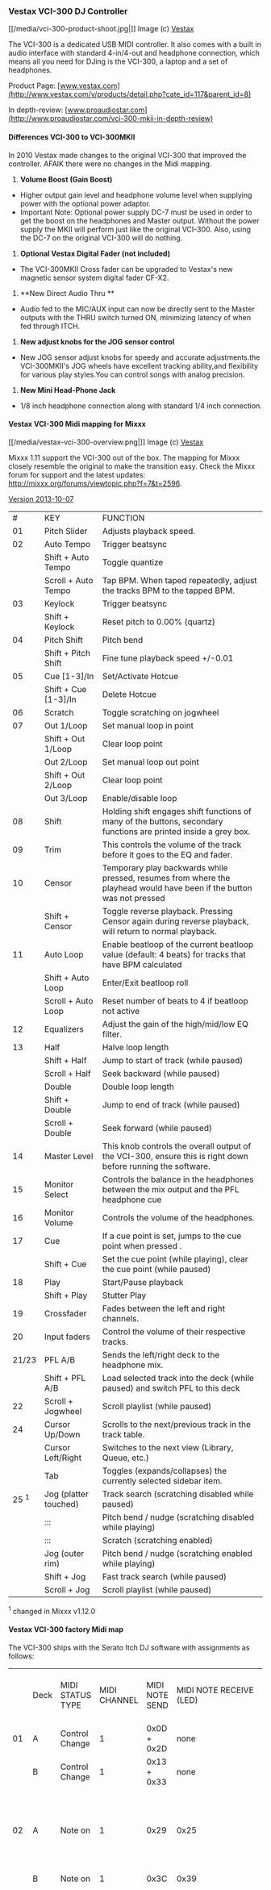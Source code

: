 ### Vestax VCI-300 DJ Controller

[[/media/vci-300-product-shoot.jpg|]] Image (c)
[Vestax](http://www.vestax.com)

The VCI-300 is a dedicated USB MIDI controller. It also comes with a
built in audio interface with standard 4-in/4-out and headphone
connection, which means all you need for DJing is the VCI-300, a laptop
and a set of headphones.

Product Page:
[www.vestax.com](http://www.vestax.com/v/products/detail.php?cate_id=117&parent_id=8)

In depth-review:
[www.proaudiostar.com](http://www.proaudiostar.com/vci-300-mkii-in-depth-review)

#### Differences VCI-300 to VCI-300MKII

In 2010 Vestax made changes to the original VCI-300 that improved the
controller. AFAIK there were <span class="underline">no</span> changes
in the Midi mapping.

1.  **Volume Boost (Gain Boost)**

<!-- end list -->

  - Higher output gain level and headphone volume level when supplying
    power with the optional power adaptor.
  - <span class="underline">Important Note:</span> Optional power supply
    DC-7 must be used in order to get the boost on the headphones and
    Master output. Without the power supply the MKII will perform just
    like the original VCI-300. Also, using the DC-7 on the original
    VCI-300 will do nothing.

<!-- end list -->

1.  **Optional Vestax Digital Fader (not included)**

<!-- end list -->

  - The VCI-300MKII Cross fader can be upgraded to Vestax's new magnetic
    sensor system digital fader CF-X2.

<!-- end list -->

1.  \*\*New Direct Audio Thru \*\*

<!-- end list -->

  - Audio fed to the MIC/AUX input can now be directly sent to the
    Master outputs with the THRU switch turned ON, minimizing latency of
    when fed through ITCH.

<!-- end list -->

1.  **New adjust knobs for the JOG sensor control**

<!-- end list -->

  - New JOG sensor adjust knobs for speedy and accurate adjustments.the
    VCI-300MKII's JOG wheels have excellent tracking ability,and
    flexibility for various play styles.You can control songs with
    analog precision.

<!-- end list -->

1.  **New Mini Head-Phone Jack**

<!-- end list -->

  - 1/8 inch headphone connection along with standard 1/4 inch
    connection.

#### Vestax VCI-300 Midi mapping for Mixxx

[[/media/vestax-vci-300-overview.png|]] Image (c)
[Vestax](http://www.vestax.com)

Mixxx 1.11 support the VCI-300 out of the box. The mapping for Mixxx
closely resemble the original to make the transition easy. Check the
Mixxx forum for support and the latest updates:
<http://mixxx.org/forums/viewtopic.php?f=7&t=2596>.

[Version 2013-10-07](http://www.mixxx.org/forums/viewtopic.php?f=7&t=4021&p=20016#p20016)

|                 |                        |                                                                                                                       |
| --------------- | ---------------------- | --------------------------------------------------------------------------------------------------------------------- |
| \#              | KEY                    | FUNCTION                                                                                                              |
| 01              | Pitch Slider           | Adjusts playback speed.                                                                                               |
| 02              | Auto Tempo             | Trigger beatsync                                                                                                      |
|                 | Shift + Auto Tempo     | Toggle quantize                                                                                                       |
|                 | Scroll + Auto Tempo    | Tap BPM. When taped repeatedly, adjust the tracks BPM to the tapped BPM.                                              |
| 03              | Keylock                | Trigger beatsync                                                                                                      |
|                 | Shift + Keylock        | Reset pitch to 0.00% (quartz)                                                                                         |
| 04              | Pitch Shift            | Pitch bend                                                                                                            |
|                 | Shift + Pitch Shift    | Fine tune playback speed +/-0.01                                                                                      |
| 05              | Cue \[1-3\]/In         | Set/Activate Hotcue                                                                                                   |
|                 | Shift + Cue \[1-3\]/In | Delete Hotcue                                                                                                         |
| 06              | Scratch                | Toggle scratching on jogwheel                                                                                         |
| 07              | Out 1/Loop             | Set manual loop in point                                                                                              |
|                 | Shift + Out 1/Loop     | Clear loop point                                                                                                      |
|                 | Out 2/Loop             | Set manual loop out point                                                                                             |
|                 | Shift + Out 2/Loop     | Clear loop point                                                                                                      |
|                 | Out 3/Loop             | Enable/disable loop                                                                                                   |
| 08              | Shift                  | Holding shift engages shift functions of many of the buttons, secondary functions are printed inside a grey box.      |
| 09              | Trim                   | This controls the volume of the track before it goes to the EQ and fader.                                             |
| 10              | Censor                 | Temporary play backwards while pressed, resumes from where the playhead would have been if the button was not pressed |
|                 | Shift + Censor         | Toggle reverse playback. Pressing Censor again during reverse playback, will return to normal playback.               |
| 11              | Auto Loop              | Enable beatloop of the current beatloop value (default: 4 beats) for tracks that have BPM calculated                  |
|                 | Shift + Auto Loop      | Enter/Exit beatloop roll                                                                                              |
|                 | Scroll + Auto Loop     | Reset number of beats to 4 if beatloop not active                                                                     |
| 12              | Equalizers             | Adjust the gain of the high/mid/low EQ filter.                                                                        |
| 13              | Half                   | Halve loop length                                                                                                     |
|                 | Shift + Half           | Jump to start of track (while paused)                                                                                 |
|                 | Scroll + Half          | Seek backward (while paused)                                                                                          |
|                 | Double                 | Double loop length                                                                                                    |
|                 | Shift + Double         | Jump to end of track (while paused)                                                                                   |
|                 | Scroll + Double        | Seek forward (while paused)                                                                                           |
| 14              | Master Level           | This knob controls the overall output of the VCI-300, ensure this is right down before running the software.          |
| 15              | Monitor Select         | Controls the balance in the headphones between the mix output and the PFL headphone cue                               |
| 16              | Monitor Volume         | Controls the volume of the headphones.                                                                                |
| 17              | Cue                    | If a cue point is set, jumps to the cue point when pressed .                                                          |
|                 | Shift + Cue            | Set the cue point (while playing), clear the cue point (while paused)                                                 |
| 18              | Play                   | Start/Pause playback                                                                                                  |
|                 | Shift + Play           | Stutter Play                                                                                                          |
| 19              | Crossfader             | Fades between the left and right channels.                                                                            |
| 20              | Input faders           | Control the volume of their respective tracks.                                                                        |
| 21/23           | PFL A/B                | Sends the left/right deck to the headphone mix.                                                                       |
|                 | Shift + PFL A/B        | Load selected track into the deck (while paused) and switch PFL to this deck                                          |
| 22              | Scroll + Jogwheel      | Scroll playlist (while paused)                                                                                        |
| 24              | Cursor Up/Down         | Scrolls to the next/previous track in the track table.                                                                |
|                 | Cursor Left/Right      | Switches to the next view (Library, Queue, etc.)                                                                      |
|                 | Tab                    | Toggles (expands/collapses) the currently selected sidebar item.                                                      |
| 25 <sup>1</sup> | Jog (platter touched)  | Track search (scratching disabled while paused)                                                                       |
|                 | :::                    | Pitch bend / nudge (scratching disabled while playing)                                                                |
|                 | :::                    | Scratch (scratching enabled)                                                                                          |
|                 | Jog (outer rim)        | Pitch bend / nudge (scratching enabled while playing)                                                                 |
|                 | Shift + Jog            | Fast track search (while paused)                                                                                      |
|                 | Scroll + Jog           | Scroll playlist (while paused)                                                                                        |

<sup>1</sup> changed in Mixxx v1.12.0  

#### Vestax VCI-300 factory Midi map

The VCI-300 ships with the Serato Itch DJ software with assignments as
follows:

|    |      |                  |              |                |                                       |                                  |                                                                                                                                                                                                                                                            |
| -- | ---- | ---------------- | ------------ | -------------- | ------------------------------------- | -------------------------------- | ---------------------------------------------------------------------------------------------------------------------------------------------------------------------------------------------------------------------------------------------------------- |
|    | Deck | MIDI STATUS TYPE | MIDI CHANNEL | MIDI NOTE SEND | MIDI NOTE RECEIVE (LED)               | KEY                              | FUNCTION ( according to the official Vestax Manual )                                                                                                                                                                                                       |
| 01 | A    | Control Change   | 1            | 0x0D + 0x2D    | none                                  | PITCH SLIDER                     | Adjusts playback speed.                                                                                                                                                                                                                                    |
|    | B    | Control Change   | 1            | 0x13 + 0x33    | none                                  |                                  |                                                                                                                                                                                                                                                            |
| 02 | A    | Note on          | 1            | 0x29           | 0x25                                  | AUTOTEMPO                        | Turns on auto tempo, this automatically matches the speed of the track to the other playing track.                                                                                                                                                         |
|    | B    | Note on          | 1            | 0x3C           | 0x39                                  |                                  |                                                                                                                                                                                                                                                            |
|    |      |                  |              |                |                                       | SHIFT FUNCTION: BEATSYNC         | Automatically aligns the last transient in the track with the closest one in the other playing track.                                                                                                                                                      |
| 03 | A    | Note on          | 1            | 0x26           | 0x24                                  | KEYLOCK                          | Engages Keylock. This keeps the key of a track the same even when you change the tempo.                                                                                                                                                                    |
|    | B    | Note on          | 1            | 0x39           | 0x33                                  |                                  |                                                                                                                                                                                                                                                            |
|    |      |                  |              |                |                                       | SHIFT FUNCTION: QUARTZ LOCK      | Resets the pitch of the track to zero regardless of the slider setting.                                                                                                                                                                                    |
| 04 | A    | Note on          | 1            | 0x27           | 0x3B                                  | PITCH SHIFT DOWN ▲               | Offsets the pitch range by 12%, for example when pitch shifted one step up your available speeds become 6% to 18%.Pressing both buttons at once return you to normal pitch range of ± 6%.                                                                  |
|    | A    | Note on          | 1            | 0x28           | 0x3C                                  | PITCH SHIFT UP ▼                 |                                                                                                                                                                                                                                                            |
|    | B    | Note on          | 1            | 0x3A           | 0x3D                                  | PITCH SHIFT DOWN ▲               |                                                                                                                                                                                                                                                            |
|    | B    | Note on          | 1            | 0x3B           | 0x3E                                  | PITCH SHIFT UP ▼                 |                                                                                                                                                                                                                                                            |
| 05 | A    | Note on          | 1            | 0x2A           | RED=0x41 Orange=0x41+0x47 GREEN=0x47  | CUE/IN 1                         | Pressing these buttons will set cue points 1-3, pressing them again will begin playback from the relevant cue point.                                                                                                                                       |
|    | A    | Note on          | 1            | 0x2B           | ORANGE=0x43 LIME=0x43+0x49 GREEN=0x49 | CUE/IN 2                         |                                                                                                                                                                                                                                                            |
|    | A    | Note on          | 1            | 0x2C           | BLUE=0x45 CYAN=0x45+0x4B GREEN=0x4B   | CUE/IN 3                         |                                                                                                                                                                                                                                                            |
|    | A    | Note on          | 1            | 0x2E           | RED=0x42 Orange=0x42+0x48 GREEN=0x48  | OUT 1/LOOP                       |                                                                                                                                                                                                                                                            |
|    | A    | Note on          | 1            | 0x2F           | ORANGE=0x44 LIME=0x44+0x4A GREEN=0x4A | OUT 2/LOOP                       |                                                                                                                                                                                                                                                            |
|    | A    | Note on          | 1            | 0x30           | BLUE=0x46 CYAN=0x46+0x4C GREEN=0x4C   | OUT 3/LOOP                       |                                                                                                                                                                                                                                                            |
|    | B    | Note on          | 1            | 0x3D           | RED=0x4D Orange=0x4D+0x53 GREEN=0x53  | CUE/IN 1                         |                                                                                                                                                                                                                                                            |
|    | B    | Note on          | 1            | 0x3E           | ORANGE=0x4F LIME=0x4F+0x55 GREEN=0x55 | CUE/IN 2                         |                                                                                                                                                                                                                                                            |
|    | B    | Note on          | 1            | 0x3F           | BLUE=0x51 CYAN=0x51+0x57 GREEN=0x57   | CUE/IN 3                         |                                                                                                                                                                                                                                                            |
|    | B    | Note on          | 1            | 0x41           | RED=0x4E Orange=0x4E+0x54 GREEN=0x54  | OUT 1/LOOP                       |                                                                                                                                                                                                                                                            |
|    | B    | Note on          | 1            | 0x42           | ORANGE=0x50 LIME=0x50+0x56 GREEN=0x56 | OUT 2/LOOP                       |                                                                                                                                                                                                                                                            |
|    | B    | Note on          | 1            | 0x43           | BLUE=0x52 CYAN=0x52+0x58 GREEN=0x58   | OUT 3/LOOP                       |                                                                                                                                                                                                                                                            |
|    |      |                  |              |                |                                       | SHIFT FUNCTION: DELETE CUE       | Deletes the current cue point setting.                                                                                                                                                                                                                     |
| 06 | A    | Note on          | 1            | 0x2D           | 0x26                                  | SCRATCH                          | Puts the platter into "Scratch" mode which allows vinyl style playback control.                                                                                                                                                                            |
|    | B    | Note on          | 1            | 0x40           | 0x38                                  |                                  |                                                                                                                                                                                                                                                            |
| 07 | A    | Note on          | 1            |                |                                       | OUT/LOOP                         | When you have a cue point set this will create a loop out point. Playback will loop between the cue point and the outpoint until you press the out button a second time.                                                                                   |
|    |      |                  |              |                |                                       | SHIFT FUNCTION: DELETE OUT POINT | Deletes the current out point setting.                                                                                                                                                                                                                     |
| 08 | A    | Note on          | 1            | 0x31           | 0x27                                  | SHIFT                            | Holding shift engages shift functions of many of the buttons, secondary functions are printed inside a grey box.                                                                                                                                           |
|    | B    | Note on          | 1            | 0x44           | 0x37                                  |                                  |                                                                                                                                                                                                                                                            |
| 09 | A    | Note on          | 1            | 0x0E           | none                                  | TRIM                             | This controls the volume of the track before it goes to the EQ and fader.                                                                                                                                                                                  |
|    | B    | Note on          | 1            | 0x14           | none                                  |                                  |                                                                                                                                                                                                                                                            |
| 10 | A    | Note on          | 1            | 0x32           | 0x28                                  | CENSOR                           | Pressing censor reverses playback temporarily, when released playback resumes from where the playhead would have been if censor was not pressed. It is used to "censor" out portions of a song.                                                            |
|    | B    | Note on          | 1            | 0x45           | 0x34                                  |                                  |                                                                                                                                                                                                                                                            |
|    |      |                  |              |                |                                       | SHIFT FUNCTION: REVERSE          | Toggles playback direction.                                                                                                                                                                                                                                |
| 11 | A    | Note on          | 1            | 0x33           | 0x29                                  | AUTOLOOP                         | Autoloop works for tracks that have BPM calculated and when pressed will create an autoloop of the current autoloop value.                                                                                                                                 |
|    | B    | Note on          | 1            | 0x46           | 0x35                                  |                                  |                                                                                                                                                                                                                                                            |
| 12 | A    | Control Change   | 1            | 0x0F           | none                                  | EQ HIGH                          | Adjust the gain of the high EQ filter.                                                                                                                                                                                                                     |
|    | A    | Control Change   | 1            | 0x10           | none                                  | EQ MID                           | Adjust the gain of the mid EQ filter.                                                                                                                                                                                                                      |
|    | A    | Control Change   | 1            | 0x11           | none                                  | EQ LOW                           | Adjust the gain of the low EQ filter.                                                                                                                                                                                                                      |
|    | B    | Control Change   | 1            | 0x15           | none                                  | EQ HIGH                          |                                                                                                                                                                                                                                                            |
|    | B    | Control Change   | 1            | 0x16           | none                                  | EQ MID                           |                                                                                                                                                                                                                                                            |
|    | B    | Control Change   | 1            | 0x17           | none                                  | EQ LOW                           |                                                                                                                                                                                                                                                            |
| 13 | A    | Note on          | 1            | 0x34           | 0x2A                                  | HALF                             | These buttons set the auto loop length before you turn it on. Once autoloop is on they allow you to half or double the length of the loop.                                                                                                                 |
|    | A    | Note on          | 1            | 0x35           | 0x2B                                  | DOUBLE                           | These buttons set the auto loop length before you turn it on. Once autoloop is on they allow you to half or double the length of the loop.                                                                                                                 |
|    | B    | Note on          | 1            | 0x47           | 0x32                                  | HALF                             |                                                                                                                                                                                                                                                            |
|    | B    | Note on          | 1            | 0x48           | 0x36                                  | DOUBLE                           |                                                                                                                                                                                                                                                            |
|    |      |                  |              |                |                                       | SHIFT FUNCTION: NEXT/PREV        | Skip to the next or previous track in the current selection.                                                                                                                                                                                               |
| 14 |      | none             | none         | none           | none                                  | MASTER LEVEL                     | This knob controls the overall output of the VCI-300, ensure this is right down before running the software.                                                                                                                                               |
| 15 |      | Control Change   | 1            | 0x19           | none                                  | MONITOR SELECT                   | Controls the balance in the headphones between the mix output and the PFL headphone cue                                                                                                                                                                    |
| 16 |      | none             | none         | none           | none                                  | MONITOR VOLUME                   | Controls the volume of the headphones.                                                                                                                                                                                                                     |
| 17 | A    | Note on          | 1            | 0x24           | 0x71                                  | CUE                              | When playback is paused this sets a temp cue point, once the temp cue is set pressing it while playing will jump to the temp cue point.                                                                                                                    |
|    | B    | Note on          | 1            | 0x37           | 0x73                                  |                                  |                                                                                                                                                                                                                                                            |
| 18 | A    | Note on          | 1            | 0x25           | 0x72                                  | PLAY/PAUSE                       | Starts and stops playback.                                                                                                                                                                                                                                 |
|    | B    | Note on          | 1            | 0x38           | 0x74                                  |                                  |                                                                                                                                                                                                                                                            |
| 19 |      | Control Change   | 1            | 0x18           | none                                  | CROSSFADER                       | Fades between the left and right channels.                                                                                                                                                                                                                 |
| 20 | A    | Control Change   | 1            | 0x0C           | none                                  | INPUT FADERS                     | Control the volume of their respective tracks.                                                                                                                                                                                                             |
|    | B    | Control Change   | 1            | 0x12           | none                                  |                                  |                                                                                                                                                                                                                                                            |
| 21 | A    | Note on          | 1            | 0x36           | 0x2D                                  | PFL A                            | Sends the left deck to the headphone mix, pressing with SCROLL loads the current selection to the left deck.                                                                                                                                               |
| 23 | B    | Note on          | 1            | 0x49           | 0x31                                  | PFL B                            | Sends the right deck to the headphone mix, pressing with SCROLL loads the current selection to the right deck.                                                                                                                                             |
| 22 |      | Note on          | 1            | 0x52           | 0x2F                                  | SCROLL                           | Turns on platter scrolling, this allows you to browse the library using the platters.                                                                                                                                                                      |
| 24 |      | Note on          | 1            | 0x4D           | none                                  | NAVIGATION UP                    | This control works like cursor keys for navigating the library.                                                                                                                                                                                            |
|    |      | Note on          | 1            | 0x4E           | none                                  | NAVIGATION DOWN                  |                                                                                                                                                                                                                                                            |
|    |      | Note on          | 1            | 0x4F           | none                                  | NAVIGATION BACK                  |                                                                                                                                                                                                                                                            |
|    |      | Note on          | 1            | 0x50           | none                                  | NAVIGATION FWD                   |                                                                                                                                                                                                                                                            |
|    |      | Note on          | 1            | 0x51           | none                                  | NAVIGATION TAB                   |                                                                                                                                                                                                                                                            |
| 25 | A    | Control Change   | 1            | 0x1C + 0x3C    | 0x75                                  | PLATTER Move                     |                                                                                                                                                                                                                                                            |
|    | B    | Control Change   | 1            | 0x1D + 0x3D    | 0x77                                  | PLATTER Move                     |                                                                                                                                                                                                                                                            |
|    | A    | Note on          | 1            | 0x53           | 0x76                                  | PLATTER TOUCH                    | On startup the platters temporarily NUDGE the playback speed slower or faster.                                                                                                                                                                             |
|    | B    | Note on          | 1            | 0x54           | 0x78                                  | PLATTER TOUCH                    |                                                                                                                                                                                                                                                            |
|    |      |                  |              |                |                                       | SHIFT FUNCTION: FFWD/REWIND      | Skips through the track at high speed.                                                                                                                                                                                                                     |
| 26 |      | Note on          | 1            | 0x4A           | 0x2C                                  | CRATES                           | Switches cursor focus to the crate area.                                                                                                                                                                                                                   |
| 27 |      | Note on          | 1            | 0x4B           | 0x2E                                  | FILES                            | Opens the Import panel where you can browse your filesystem for tracks to load.                                                                                                                                                                            |
| 28 |      | Note on          | 1            | 0x4C           | 0x30                                  | BROWSE                           | Opens the Browse panel where you can filter your selection by Genre, BPM, Artist and Album.                                                                                                                                                                |
| 29 | A    | Note on          | 1            | none           | Red=0x59-0x5B Green=0x5C-0x64         | OUTPUT LEVEL METER               | Output level indication (12 LED\`s per channel, 1-3=red & 4-12=green)                                                                                                                                                                                      |
|    | B    | Note on          | 1            | none           | Red=0x65-0x67 Green=0x70-0x68         | OUTPUT LEVEL METER               |                                                                                                                                                                                                                                                            |
| NN |      | Note on          | 1            | none           | 0x1A                                  | C.F.Curve                        | Adjusts slope of Crossfader. Rotate clockwise to shorten fade time with sharper cut off at either end, and 50/50 mix across width of fader. Rotate anti-clockwise to lengthen fade to gradually mix across fader and 50/50 mix in centre only.             |
| NN |      | Note on          | 1            | none           | 0x1B                                  | L.F.Curve                        | Adjusts slope of Channel Faders. Rotate clockwise to shorten fade time with sharper cut off at bottom and full level most majority of fade length. Rotate anti-clockwise to lengthen fade to gradually increase level up fader and 100% level at top only. |
